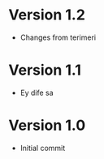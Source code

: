 # Version 1.2

- Changes from terimeri

# Version 1.1

- Ey dife sa

# Version 1.0

- Initial commit